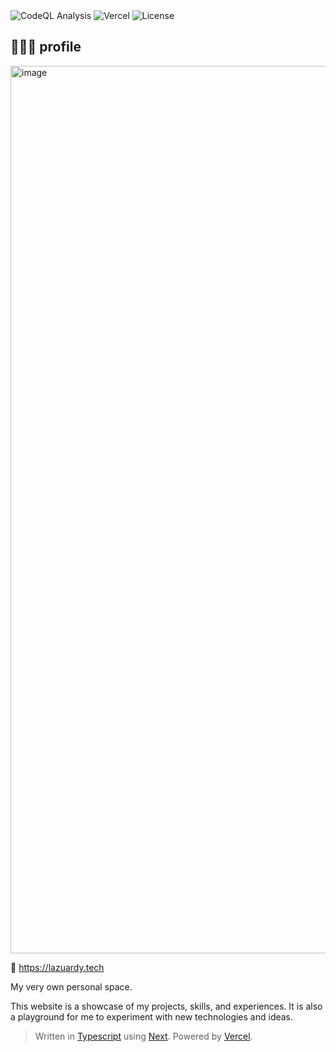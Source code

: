 <div>
  <img alt="CodeQL Analysis" src="https://github.com/ezralazuardy/profile/actions/workflows/github-code-scanning/codeql/badge.svg" />
  <img alt="Vercel" src="https://deploy-badge.vercel.app?url=https://lazuardy.tech&logo=vercel&name=vercel" />
  <img alt="License" src="https://img.shields.io/github/license/ezralazuardy/profile" />
</div>

## 👨🏻‍💻 profile

<img width="1420" alt="image" src="https://github.com/ezralazuardy/profile/assets/24422019/d7da5413-9179-4dbb-822f-c3d7c6947eaa"/>

<span></span>

🔗 https://lazuardy.tech

My very own personal space.

This website is a showcase of my projects, skills, and experiences. It is also a playground for me to experiment with new technologies and ideas.

> Written in [Typescript](https://www.typescriptlang.org) using [Next](https://nextjs.org). Powered by [Vercel](https://vercel.com).
